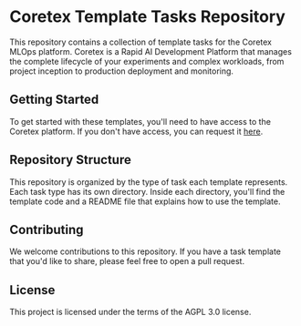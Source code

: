 # Coretex Template Tasks Repository

This repository contains a collection of template tasks for the Coretex MLOps platform. Coretex is a Rapid AI Development Platform that manages the complete lifecycle of your experiments and complex workloads, from project inception to production deployment and monitoring.

## Getting Started

To get started with these templates, you'll need to have access to the Coretex platform. If you don't have access, you can request it [here](https://www.coretex.ai).

## Repository Structure

This repository is organized by the type of task each template represents. Each task type has its own directory. Inside each directory, you'll find the template code and a README file that explains how to use the template.

## Contributing

We welcome contributions to this repository. If you have a task template that you'd like to share, please feel free to open a pull request.

## License

This project is licensed under the terms of the AGPL 3.0 license.
